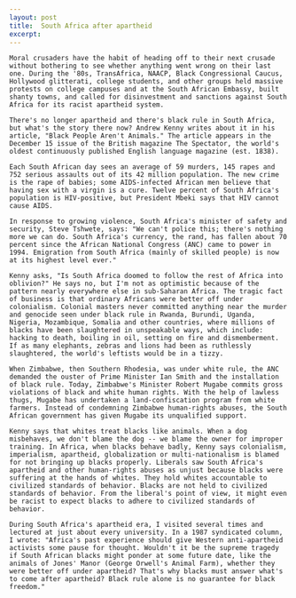 ```yaml
---
layout: post
title:  South Africa after apartheid
excerpt:
---
```












	Moral crusaders have the habit of heading off to their next crusade without bothering to see whether anything went wrong on their last one. During the '80s, TransAfrica, NAACP, Black Congressional Caucus, Hollywood glitterati, college students, and other groups held massive protests on college campuses and at the South African Embassy, built shanty towns, and called for disinvestment and sanctions against South Africa for its racist apartheid system.

	There's no longer apartheid and there's black rule in South Africa, but what's the story there now? Andrew Kenny writes about it in his article, "Black People Aren't Animals." The article appears in the December 15 issue of the British magazine The Spectator, the world's oldest continuously published English language magazine (est. 1838).

	Each South African day sees an average of 59 murders, 145 rapes and 752 serious assaults out of its 42 million population. The new crime is the rape of babies; some AIDS-infected African men believe that having sex with a virgin is a cure. Twelve percent of South Africa's population is HIV-positive, but President Mbeki says that HIV cannot cause AIDS.

	In response to growing violence, South Africa's minister of safety and security, Steve Tshwete, says: "We can't police this; there's nothing more we can do. South Africa's currency, the rand, has fallen about 70 percent since the African National Congress (ANC) came to power in 1994. Emigration from South Africa (mainly of skilled people) is now at its highest level ever."

	Kenny asks, "Is South Africa doomed to follow the rest of Africa into oblivion?" He says no, but I'm not as optimistic because of the pattern nearly everywhere else in sub-Saharan Africa. The tragic fact of business is that ordinary Africans were better off under colonialism. Colonial masters never committed anything near the murder and genocide seen under black rule in Rwanda, Burundi, Uganda, Nigeria, Mozambique, Somalia and other countries, where millions of blacks have been slaughtered in unspeakable ways, which include: hacking to death, boiling in oil, setting on fire and dismemberment. If as many elephants, zebras and lions had been as ruthlessly slaughtered, the world's leftists would be in a tizzy.

	When Zimbabwe, then Southern Rhodesia, was under white rule, the ANC demanded the ouster of Prime Minister Ian Smith and the installation of black rule. Today, Zimbabwe's Minister Robert Mugabe commits gross violations of black and white human rights. With the help of lawless thugs, Mugabe has undertaken a land-confiscation program from white farmers. Instead of condemning Zimbabwe human-rights abuses, the South African government has given Mugabe its unqualified support.

	Kenny says that whites treat blacks like animals. When a dog misbehaves, we don't blame the dog -- we blame the owner for improper training. In Africa, when blacks behave badly, Kenny says colonialism, imperialism, apartheid, globalization or multi-nationalism is blamed for not bringing up blacks properly. Liberals saw South Africa's apartheid and other human-rights abuses as unjust because blacks were suffering at the hands of whites. They hold whites accountable to civilized standards of behavior. Blacks are not held to civilized standards of behavior. From the liberal's point of view, it might even be racist to expect blacks to adhere to civilized standards of behavior.

	During South Africa's apartheid era, I visited several times and lectured at just about every university. In a 1987 syndicated column, I wrote: "Africa's past experience should give Western anti-apartheid activists some pause for thought. Wouldn't it be the supreme tragedy if South African blacks might ponder at some future date, like the animals of Jones' Manor (George Orwell's Animal Farm), whether they were better off under apartheid? That's why blacks must answer what's to come after apartheid? Black rule alone is no guarantee for black freedom."



